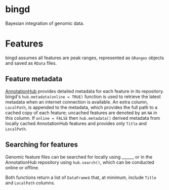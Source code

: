 bingd
=====

Bayesian integration of genomic data.

Features
========

bingd assumes all features are peak ranges, represented as `GRanges` objects and saved as `RData` files. 

Feature metadata
----------------

[AnnotationHub] provides detailed metadata for each feature in its repository. bingd's `hub.metadata(online = TRUE)` function is used to retrieve the latest metadata when an internet connection is available. An extra column, `LocalPath`, is appended to the metadata, which provides the full path to a cached copy of each feature; uncached features are denoted by an `NA` in this column. If `online = FALSE` then `hub.metadata()` derived metadata from locally cached AnnotationHub features and provides only `Title` and `LocalPath`. 

Searching for features
----------------------

Genomic feature files can be searched for locally using ______ or in the AnnotationHub repository using `hub.search()`, which can be conducted online or offline.

Both functions return a list of `DataFrame`s that, at minimum, include `Title` and `LocalPath` columns.

<!-- links -->
[AnnotationHub]: http://master.bioconductor.org/packages/release/bioc/html/AnnotationHub.html
